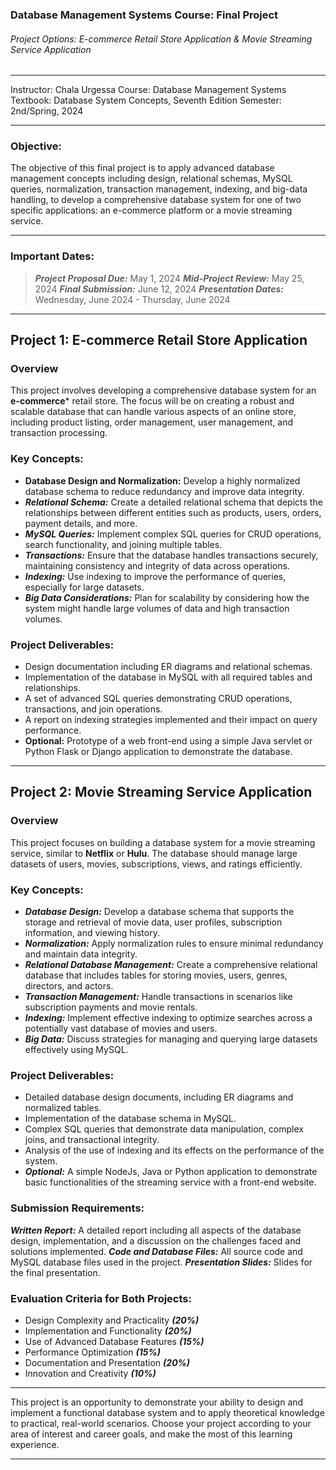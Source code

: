 ### Database Management Systems Course: Final Project

###### Project Options: E-commerce Retail Store Application & Movie Streaming Service Application

---

Instructor: Chala Urgessa
Course: Database Management Systems
Textbook: Database System Concepts, Seventh Edition
Semester: 2nd/Spring, 2024

---

### Objective:
The objective of this final project is to apply advanced database management concepts including design, relational schemas, MySQL queries, normalization, transaction management, indexing, and big-data handling, to develop a comprehensive database system for one of two specific applications: an e-commerce platform or a movie streaming service.

---

### Important Dates:
> ***Project Proposal Due:*** May 1, 2024
***Mid-Project Review:*** May 25, 2024
***Final Submission:*** June 12, 2024 
***Presentation Dates:*** Wednesday, June 2024 - Thursday, June 2024

---
## Project 1: E-commerce Retail Store Application

### Overview

This project involves developing a comprehensive database system for an **e-commerce*** retail store. The focus will be on creating a robust and scalable database that can handle various aspects of an online store, including product listing, order management, user management, and transaction processing.


### Key Concepts:

- **Database Design and Normalization:** Develop a highly normalized database schema to reduce redundancy and improve data integrity.
- ***Relational Schema:*** Create a detailed relational schema that depicts the relationships between different entities such as products, users, orders, payment details, and more.
- ***MySQL Queries:*** Implement complex SQL queries for CRUD operations, search functionality, and joining multiple tables.
- ***Transactions:*** Ensure that the database handles transactions securely, maintaining consistency and integrity of data across operations.
- ***Indexing:*** Use indexing to improve the performance of queries, especially for large datasets.
- ***Big Data Considerations:*** Plan for scalability by considering how the system might handle large volumes of data and high transaction volumes.


### Project Deliverables:

- Design documentation including ER diagrams and relational schemas.
- Implementation of the database in MySQL with all required tables and relationships.
- A set of advanced SQL queries demonstrating CRUD operations, transactions, and join operations.
- A report on indexing strategies implemented and their impact on query performance.
- **Optional:** Prototype of a web front-end using a simple Java servlet or Python Flask or Django application to demonstrate the database.


---

## Project 2: Movie Streaming Service Application

### Overview

This project focuses on building a database system for a movie streaming service, similar to **Netflix** or **Hulu**. The database should manage large datasets of users, movies, subscriptions, views, and ratings efficiently.

### Key Concepts:

- ***Database Design:*** Develop a database schema that supports the storage and retrieval of movie data, user profiles, subscription information, and viewing history.
- ***Normalization:*** Apply normalization rules to ensure minimal redundancy and maintain data integrity.
- ***Relational Database Management:*** Create a comprehensive relational database that includes tables for storing movies, users, genres, directors, and actors.
- ***Transaction Management:*** Handle transactions in scenarios like subscription payments and movie rentals.
- ***Indexing:*** Implement effective indexing to optimize searches across a potentially vast database of movies and users.
- ***Big Data:*** Discuss strategies for managing and querying large datasets effectively using MySQL.

### Project Deliverables:

- Detailed database design documents, including ER diagrams and normalized tables.
- Implementation of the database schema in MySQL.
- Complex SQL queries that demonstrate data manipulation, complex joins, and transactional integrity.
- Analysis of the use of indexing and its effects on the performance of the system.
- ***Optional:*** A simple NodeJs, Java or Python application to demonstrate basic functionalities of the streaming service with a front-end website.

### Submission Requirements:
***Written Report:*** A detailed report including all aspects of the database design, implementation, and a discussion on the challenges faced and solutions implemented.
***Code and Database Files:*** All source code and MySQL database files used in the project.
***Presentation Slides:*** Slides for the final presentation.

### Evaluation Criteria for Both Projects:

 - Design Complexity and Practicality ***(20%)***
- Implementation and Functionality ***(20%)***
- Use of Advanced Database Features ***(15%)***
- Performance Optimization ***(15%)***
- Documentation and Presentation ***(20%)***
- Innovation and Creativity ***(10%)***


---

This project is an opportunity to demonstrate your ability to design and implement a functional database system and to apply theoretical knowledge to practical, real-world scenarios. Choose your project according to your area of interest and career goals, and make the most of this learning experience.

---
